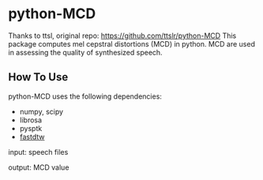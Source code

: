 # python-MCD

 Thanks to ttsl, original repo: https://github.com/ttslr/python-MCD
This package computes mel cepstral distortions (MCD) in python. MCD are used in assessing the quality of synthesized speech.


How To Use
------------

python-MCD uses the following dependencies:
 

- numpy, scipy
- librosa
- pysptk
- [fastdtw](https://github.com/slaypni/fastdtw)



input: speech files


output: MCD value

